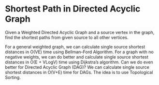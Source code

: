 # Shortest Path in Directed Acyclic Graph

Given a Weighted Directed Acyclic Graph and a source vertex in the graph, find the shortest paths from given source to all other vertices.

For a general weighted graph, we can calculate single source shortest distances in O(VE) time using Bellman–Ford Algorithm. For a graph with no negative weights, we can do better and calculate single source shortest distances in O(E + VLogV) time using Dijkstra’s algorithm. Can we do even better for Directed Acyclic Graph (DAG)? We can calculate single source shortest distances in O(V+E) time for DAGs. The idea is to use Topological Sorting.
